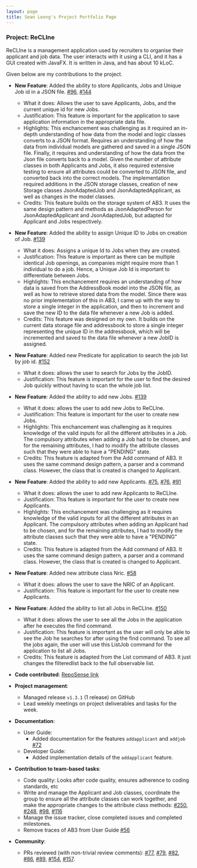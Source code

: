 ```yaml
---
layout: page
title: Sean Leong's Project Portfolio Page
---
```


### Project: ReCLIne

ReCLIne is a management application used by recruiters to organise their applicant and job data. The user interacts with it using a CLI, and it has a GUI created with JavaFX. It is written in Java, and has about 10 kLoC.

Given below are my contributions to the project.

* **New Feature**: Added the ability to store Applicants, Jobs and Unique Job id in a JSON file. [\#96](https://github.com/AY2122S2-CS2103T-W15-1/tp/pull/96), [\#144](https://github.com/AY2122S2-CS2103T-W15-1/tp/pull/144/files)
  * What it does: Allows the user to save Applicants, Jobs, and the current unique id for new Jobs.
  * Justification: This feature is important for the application to save application information in the appropriate data file.
  * Highlights: This enchancement was challenging as it required an in-depth understanding of how data from the model and logic classes converts to a JSON format. Requires an understanding of how the data from individual models are gathered and saved in a single JSON file. Finally, it requires and understanding of how the data from the Json file converts back to a model. Given the number of attribute classes in both Applicants and Jobs, it also required extensive testing to ensure all attributes could be converted to JSON file, and converted back into the correct models. The implementation required additions in the JSON storage classes, creation of new Storage classes JsonAdaptedJob and JsonAdaptedApplicant, as well as changes in the model classes.
  * Credits: This feature builds on the storage system of AB3. It uses the same design pattern and methods as JsonAdaptedPerson for JsonAdaptedApplicant and JsonAdaptedJob, but adapted for Applicant and Jobs respectively. 

* **New Feature**: Added the ability to assign Unique ID to Jobs on creation of Job. [\#139](https://github.com/AY2122S2-CS2103T-W15-1/tp/pull/139/files)
  * What it does: Assigns a unique Id to Jobs when they are created.
  * Justification: This feature is important as there can be multiple identical Job openings, as companies might require more than 1 individual to do a job. Hence, a Unique Job Id is important to differentiate between Jobs.
  * Highlights: This enchancement requires an understanding of how data is saved from the AddressBook model into the JSON file, as well as how to retrieve stored data from the model. Since there was no prior implementation of this in AB3, I came up with the way to store a single integer in the application, and then to increment and save the new ID to the data file whenever a new Job is added.
  * Credits: This feature was designed on my own. It builds on the current data storage file and addressbook to store a single integer representing the unique ID in the addressbook, which will be incremented and saved to the data file whenever a new JobID is assigned.

* **New Feature**: Added new Predicate for application to search the job list by job id. [\#152](https://github.com/AY2122S2-CS2103T-W15-1/tp/pull/152/files)
  * What it does: allows the user to search for Jobs by the JobID.
  * Justification: This feature is important for the user to find the desired Job quickly without having to scan the whole job list.

* **New Feature**: Added the ability to add new Jobs. [\#139](https://github.com/AY2122S2-CS2103T-W15-1/tp/pull/139/files)
  * What it does: allows the user to add new Jobs to ReCLIne.
  * Justification: This feature is important for the user to create new Jobs.
  * Highlights: This enchancement was challenging as it requires knowledge of the valid inputs for all the different attributes in a Job. The compulsory attributes when adding a Job had to be chosen, and for the remaining attributes, I had to modify the attribute classes such that they were able to have a "PENDING" state.
  * Credits: This feature is adapted from the Add command of AB3. It uses the same command design pattern, a parser and a command class. However, the class that is created is changed to Applicant.

* **New Feature**: Added the ability to add new Applicants. [\#75](https://github.com/AY2122S2-CS2103T-W15-1/tp/pull/75), [\#76](https://github.com/AY2122S2-CS2103T-W15-1/tp/pull/76), [\#91](https://github.com/AY2122S2-CS2103T-W15-1/tp/pull/91)
    * What it does: allows the user to add new Applicants to ReCLIne.
    * Justification: This feature is important for the user to create new Applicants.
    * Highlights: This enchancement was challenging as it requires knowledge of the valid inputs for all the different attributes in an Applicant. The compulsory attributes when adding an Applicant had to be chosen, and for the remaining attributes, I had to modify the attribute classes such that they were able to have a "PENDING" state.
    * Credits: This feature is adapted from the Add command of AB3. It uses the same command design pattern, a parser and a command class. However, the class that is created is changed to Applicant.

* **New Feature**: Added new attribute class Nric. [\#58](https://github.com/AY2122S2-CS2103T-W15-1/tp/pull/58)
  * What it does: allows the user to save the NRIC of an Applicant.
  * Justification: This feature is important for the user to create new Applicants.

* **New Feature**: Added the ability to list all Jobs in ReCLIne. [\#150](https://github.com/AY2122S2-CS2103T-W15-1/tp/pull/150)
  * What it does: allows the user to see all the Jobs in the application after he executes the find command.
  * Justification: This feature is important as the user will only be able to see the Job he searches for after using the find command. To see all the jobs again, the user will use this ListJob command for the application to list all Jobs.
  * Credits: This feature is adapted from the List command of AB3. It just changes the filteredlist back to the full observable list.

* **Code contributed**: [RepoSense link](https://nus-cs2103-ay2122s2.github.io/tp-dashboard/?search=seanleong339&breakdown=true)

* **Project management**:
    * Managed release `v1.3.1` (1 release) on GitHub
    * Lead weekly meetings on project deliverables and tasks for the week.

* **Documentation**:
    * User Guide:
        * Added documentation for the features `addapplicant` and `addjob` [\#72]()
    * Developer Guide:
        * Added implementation details of the `addapplicant` feature.


* **Contribution to team-based tasks**:
  * Code quality: Looks after code quality, ensures adherence to coding standards, etc
  * Write and manage the Applicant and Job classes, coordinate the group to ensure all the attribute classes can work together, and make the appropriate changes to the attribute class methods: [\#250](https://github.com/AY2122S2-CS2103T-W15-1/tp/pull/250), [\#248](https://github.com/AY2122S2-CS2103T-W15-1/tp/pull/248), [\#98](https://github.com/AY2122S2-CS2103T-W15-1/tp/pull/98), [\#116](https://github.com/AY2122S2-CS2103T-W15-1/tp/pull/116)
  * Manage the issue tracker, close completed issues and completed milestones.
  * Remove traces of AB3 from User Guide [\#56]("https://github.com/AY2122S2-CS2103T-W15-1/tp/pull/56/files")


* **Community**:
    * PRs reviewed (with non-trivial review comments): [\#77](https://github.com/AY2122S2-CS2103T-W15-1/tp/pull/77), [\#79](https://github.com/AY2122S2-CS2103T-W15-1/tp/pull/79), [\#82](https://github.com/AY2122S2-CS2103T-W15-1/tp/pull/82), [\#86](https://github.com/AY2122S2-CS2103T-W15-1/tp/pull/86), [\#89](https://github.com/AY2122S2-CS2103T-W15-1/tp/pull/89), [\#154](https://github.com/AY2122S2-CS2103T-W15-1/tp/pull/154), [\#157](https://github.com/AY2122S2-CS2103T-W15-1/tp/pull/157).

